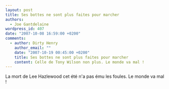 ```yaml
---
layout: post
title: Ses bottes ne sont plus faites pour marcher
authors:
  - Joe Gantdelaine
wordpress_id: 407
date: "2007-10-08 16:59:00 +0200"
comments:
  - author: Dirty Henry
    author_email: ""
    date: "2007-10-19 00:45:00 +0200"
    title: Ses bottes ne sont plus faites pour marcher
    content: Celle de Tony Wilson non plus. Le monde va mal !
---
```


La mort de Lee Hazlewood cet été n'a pas ému les foules. Le monde va mal !
